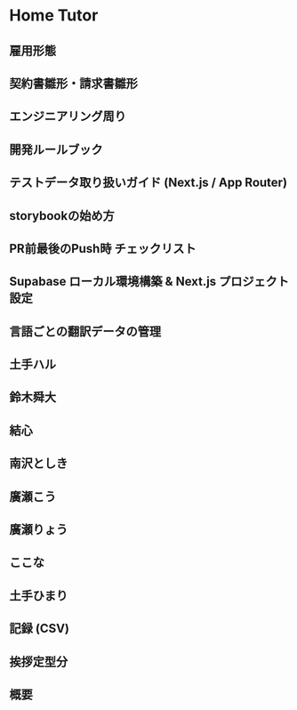 # Home Tutor

## 雇用形態

## 契約書雛形・請求書雛形

## エンジニアリング周り

## 開発ルールブック

## テストデータ取り扱いガイド (Next.js / App Router)

## storybookの始め方

## PR前最後のPush時 チェックリスト

## Supabase ローカル環境構築 & Next.js プロジェクト設定

## 言語ごとの翻訳データの管理

## 土手ハル

## 鈴木舜大

## 結心

## 南沢としき

## 廣瀬こう

## 廣瀬りょう

## ここな

## 土手ひまり

## 記録 (CSV)

## 挨拶定型分

## 概要
